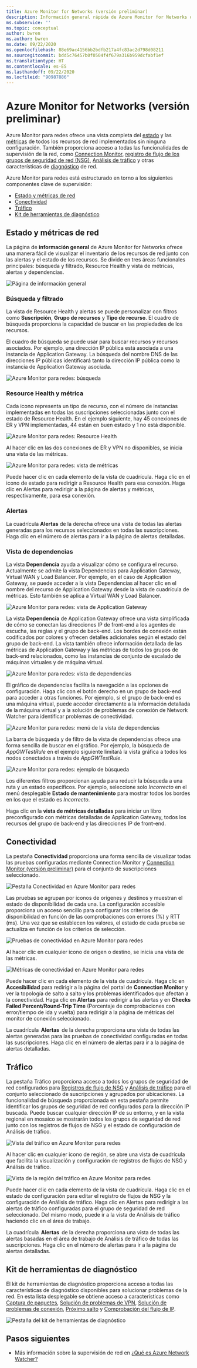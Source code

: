 ```yaml
---
title: Azure Monitor for Networks (versión preliminar)
description: Información general rápida de Azure Monitor for Networks que ofrece una vista completa del estado y las métricas de todos los recursos de red implementados sin ninguna configuración.
ms.subservice: ''
ms.topic: conceptual
author: bwren
ms.author: bwren
ms.date: 09/22/2020
ms.openlocfilehash: 88e69ac4156bb2bdfb217a4fc83ac2d798d08211
ms.sourcegitcommit: bdd5c76457b0f0504f4f679a316b959dcfabf1ef
ms.translationtype: HT
ms.contentlocale: es-ES
ms.lasthandoff: 09/22/2020
ms.locfileid: "90987886"
---
```

# <a name="azure-monitor-for-networks-preview"></a>Azure Monitor for Networks (versión preliminar)
Azure Monitor para redes ofrece una vista completa del [estado](https://docs.microsoft.com/azure/service-health/resource-health-checks-resource-types) y las [métricas](../platform/metrics-supported.md) de todos los recursos de red implementados sin ninguna configuración.  También proporciona acceso a todas las funcionalidades de supervisión de la red, como [Connection Monitor](../../network-watcher/connection-monitor-preview.md), [registro de flujo de los grupos de seguridad de red (NSG)](../../network-watcher/network-watcher-nsg-flow-logging-overview.md), [Análisis de tráfico](../../network-watcher/traffic-analytics.md) y otras características de [diagnóstico](../../network-watcher/network-watcher-monitoring-overview.md#diagnostics) de red.

Azure Monitor para redes está estructurado en torno a los siguientes componentes clave de supervisión:
- [Estado y métricas de red](#networkhealth)
- [Conectividad](#connectivity)
- [Tráfico](#traffic)
- [Kit de herramientas de diagnóstico](#diagnostictoolkit)

## <a name="network-health-and-metrics"></a><a name="networkhealth"></a>Estado y métricas de red

La página de **información general** de Azure Monitor for Networks ofrece una manera fácil de visualizar el inventario de los recursos de red junto con las alertas y el estado de los recursos. Se divide en tres áreas funcionales principales: búsqueda y filtrado, Resource Health y vista de métricas, alertas y dependencias.

![Página de información general](media/network-insights-overview/overview.png)

### <a name="search-and-filtering"></a>Búsqueda y filtrado
La vista de Resource Health y alertas se puede personalizar con filtros como **Suscripción**, **Grupo de recursos** y **Tipo de recurso**. El cuadro de búsqueda proporciona la capacidad de buscar en las propiedades de los recursos.

El cuadro de búsqueda se puede usar para buscar recursos y recursos asociados. Por ejemplo, una dirección IP pública está asociada a una instancia de Application Gateway. La búsqueda del nombre DNS de las direcciones IP públicas identificará tanto la dirección IP pública como la instancia de Application Gateway asociada.

![Azure Monitor para redes: búsqueda](media/network-insights-overview/search.png)


### <a name="resource-health-and-metric"></a>Resource Health y métrica
Cada icono representa un tipo de recurso, con el número de instancias implementadas en todas las suscripciones seleccionadas junto con el estado de Resource Health. En el ejemplo siguiente, hay 45 conexiones de ER y VPN implementadas, 44 están en buen estado y 1 no está disponible.

![Azure Monitor para redes: Resource Health](media/network-insights-overview/resource-health.png)

Al hacer clic en las dos conexiones de ER y VPN no disponibles, se inicia una vista de las métricas. 

![Azure Monitor para redes: vista de métricas](media/network-insights-overview/metric-view.png)

Puede hacer clic en cada elemento de la vista de cuadrícula. Haga clic en el icono de estado para redirigir a Resource Health para esa conexión. Haga clic en Alertas para redirigir a la página de alertas y métricas, respectivamente, para esa conexión. 

### <a name="alerts"></a>Alertas
La cuadrícula **Alertas** de la derecha ofrece una vista de todas las alertas generadas para los recursos seleccionados en todas las suscripciones. Haga clic en el número de alertas para ir a la página de alertas detalladas.

### <a name="dependency-view"></a>Vista de dependencias
La vista **Dependencia** ayuda a visualizar cómo se configura el recurso. Actualmente se admite la vista Dependencias para Application Gateway, Virtual WAN y Load Balancer. Por ejemplo, en el caso de Application Gateway, se puede acceder a la vista Dependencias al hacer clic en el nombre del recurso de Application Gateway desde la vista de cuadrícula de métricas. Esto también se aplica a Virtual WAN y Load Balancer.

![Azure Monitor para redes: vista de Application Gateway](media/network-insights-overview/application-gateway.png)

La vista **Dependencia** de Application Gateway ofrece una vista simplificada de cómo se conectan las direcciones IP de front-end a los agentes de escucha, las reglas y el grupo de back-end. Los bordes de conexión están codificados por colores y ofrecen detalles adicionales según el estado del grupo de back-end. La vista también ofrece información detallada de las métricas de Application Gateway y las métricas de todos los grupos de back-end relacionados, como las instancias de conjunto de escalado de máquinas virtuales y de máquina virtual.

![Azure Monitor para redes: vista de dependencias](media/network-insights-overview/dependency-view.png)

El gráfico de dependencias facilita la navegación a las opciones de configuración. Haga clic con el botón derecho en un grupo de back-end para acceder a otras funciones. Por ejemplo, si el grupo de back-end es una máquina virtual, puede acceder directamente a la información detallada de la máquina virtual y a la solución de problemas de conexión de Network Watcher para identificar problemas de conectividad.

![Azure Monitor para redes: menú de la vista de dependencias](media/network-insights-overview/dependency-view-menu.png)

La barra de búsqueda y de filtro de la vista de dependencias ofrece una forma sencilla de buscar en el gráfico. Por ejemplo, la búsqueda de *AppGWTestRule* en el ejemplo siguiente limitará la vista gráfica a todos los nodos conectados a través de *AppGWTestRule*.

![Azure Monitor para redes: ejemplo de búsqueda](media/network-insights-overview/search-example.png)

Los diferentes filtros proporcionan ayuda para reducir la búsqueda a una ruta y un estado específicos. Por ejemplo, seleccione solo *Incorrecto* en el menú desplegable **Estado de mantenimiento** para mostrar todos los bordes en los que el estado es *Incorrecto*.

Haga clic en la **vista de métricas detalladas** para iniciar un libro preconfigurado con métricas detalladas de Application Gateway, todos los recursos del grupo de back-end y las direcciones IP de front-end. 

## <a name="connectivity"></a><a name="connectivity"></a>Conectividad

La pestaña **Conectividad** proporciona una forma sencilla de visualizar todas las pruebas configuradas mediante Connection Monitor y [Connection Monitor (versión preliminar)](../../network-watcher/connection-monitor-preview.md) para el conjunto de suscripciones seleccionado.

![Pestaña Conectividad en Azure Monitor para redes](media/network-insights-overview/azure-monitor-for-networks-connectivity-tab.png)

Las pruebas se agrupan por iconos de orígenes y destinos y muestran el estado de disponibilidad de cada una. La configuración accesible proporciona un acceso sencillo para configurar los criterios de disponibilidad en función de las comprobaciones con errores (%) y RTT (ms). Una vez que se establecen los valores, el estado de cada prueba se actualiza en función de los criterios de selección.

![Pruebas de conectividad en Azure Monitor para redes](media/network-insights-overview/azure-monitor-for-networks-connectivity-tests.png)

Al hacer clic en cualquier icono de origen o destino, se inicia una vista de las métricas.

![Métricas de conectividad en Azure Monitor para redes](media/network-insights-overview/azure-monitor-for-networks-connectivity-metrics.png)


Puede hacer clic en cada elemento de la vista de cuadrícula. Haga clic en **Accesibilidad** para redirigir a la página del portal de **Connection Monitor** y ver la topología de salto a salto y los problemas identificados que afectan a la conectividad. Haga clic en **Alertas** para redirigir a las alertas y en **Checks Failed Percent/Round-Trip Time** (Porcentaje de comprobaciones con error/tiempo de ida y vuelta) para redirigir a la página de métricas del monitor de conexión seleccionado.

La cuadrícula  **Alertas**  de la derecha proporciona una vista de todas las alertas generadas para las pruebas de conectividad configuradas en todas las suscripciones. Haga clic en el número de alertas para ir a la página de alertas detalladas.

## <a name="traffic"></a><a name="traffic"></a>Tráfico
La pestaña Tráfico proporciona acceso a todos los grupos de seguridad de red configurados para [Registros de flujo de NSG](../../network-watcher/network-watcher-nsg-flow-logging-overview.md) y [Análisis de tráfico](../../network-watcher/traffic-analytics.md) para el conjunto seleccionado de suscripciones y agrupados por ubicaciones. La funcionalidad de búsqueda proporcionada en esta pestaña permite identificar los grupos de seguridad de red configurados para la dirección IP buscada. Puede buscar cualquier dirección IP de su entorno, y en la vista regional en mosaico se mostrarán todos los grupos de seguridad de red junto con los registros de flujos de NSG y el estado de configuración de Análisis de tráfico.

![Vista del tráfico en Azure Monitor para redes](media/network-insights-overview/azure-monitor-for-networks-traffic-view.png)

Al hacer clic en cualquier icono de región, se abre una vista de cuadrícula que facilita la visualización y configuración de registros de flujos de NSG y Análisis de tráfico.  

![Vista de la región del tráfico en Azure Monitor para redes](media/network-insights-overview/azure-monitor-for-networks-traffic-region-view.png)

Puede hacer clic en cada elemento de la vista de cuadrícula. Haga clic en el estado de configuración para editar el registro de flujos de NSG y la configuración de Análisis de tráfico. Haga clic en Alertas para redirigir a las alertas de tráfico configuradas para el grupo de seguridad de red seleccionado. Del mismo modo, puede ir a la vista de Análisis de tráfico haciendo clic en el área de trabajo.  

La cuadrícula  **Alertas**  de la derecha proporciona una vista de todas las alertas basadas en el área de trabajo de Análisis de tráfico de todas las suscripciones. Haga clic en el número de alertas para ir a la página de alertas detalladas.

## <a name="diagnostic-toolkit"></a><a name="diagnostictoolkit"></a> Kit de herramientas de diagnóstico
El kit de herramientas de diagnóstico proporciona acceso a todas las características de diagnóstico disponibles para solucionar problemas de la red. En esta lista desplegable se obtiene acceso a características como [Captura de paquetes](../../network-watcher/network-watcher-packet-capture-overview.md), [Solución de problemas de VPN](../../network-watcher/network-watcher-troubleshoot-overview.md), [Solución de problemas de conexión](../../network-watcher/network-watcher-connectivity-overview.md), [Próximo salto](../../network-watcher/network-watcher-next-hop-overview.md) y [Comprobación del flujo de IP](../../network-watcher/network-watcher-ip-flow-verify-overview.md).

![Pestaña del kit de herramientas de diagnóstico](media/network-insights-overview/azure-monitor-for-networks-diagnostic-toolkit.png)

## <a name="next-steps"></a>Pasos siguientes

- Más información sobre la supervisión de red en [¿Qué es Azure Network Watcher?](../../network-watcher/network-watcher-monitoring-overview.md)
